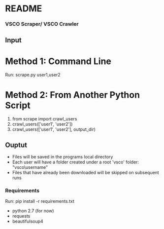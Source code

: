 # README #


### VSCO Scraper/ VSCO Crawler ###


## Input ##
# Method 1: Command Line #
Run: scrape.py user1,user2


# Method 2: From Another Python Script #
1. from scrape import crawl_users
2. crawl_users(['user1', 'user2'])
3. crawl_users(['user1', 'user2'], output_dir)

## Ouptut ##
* Files will be saved in the programs local directory
* Each user will have a folder created under a root 'vsco' folder: "vsco\username"
* Files that have already been downloaded will be skipped on subsequent runs



### Requirements ###
Run: pip install -r requirements.txt
* python 2.7 (for now)
* requests
* beautifulsoup4